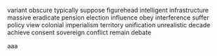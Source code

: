 variant
obscure
typically
suppose
figurehead
intelligent
infrastructure
massive
eradicate
pension
election
influence
obey
interference
suffer
policy
view
colonial
imperialism
territory
unification
unrealistic
decade
achieve
consent
sovereign
conflict
remain
debate


aaa